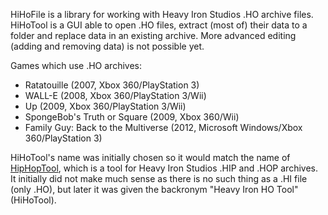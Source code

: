 HiHoFile is a library for working with Heavy Iron Studios .HO archive files. HiHoTool is a GUI able to open .HO files, extract (most of) their data to a folder and replace data in an existing archive. More advanced editing (adding and removing data) is not possible yet.

Games which use .HO archives:

* Ratatouille (2007, Xbox 360/PlayStation 3)
* WALL-E (2008, Xbox 360/PlayStation 3/Wii)
* Up (2009, Xbox 360/PlayStation 3/Wii)
* SpongeBob's Truth or Square (2009, Xbox 360/Wii)
* Family Guy: Back to the Multiverse (2012, Microsoft Windows/Xbox 360/PlayStation 3)

HiHoTool's name was initially chosen so it would match the name of [HipHopTool](https://github.com/igorseabra4/HipHopTool), which is a tool for Heavy Iron Studios .HIP and .HOP archives. It initially did not make much sense as there is no such thing as a .HI file (only .HO), but later it was given the backronym "Heavy Iron HO Tool" (HiHoTool).
